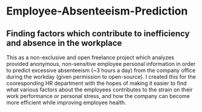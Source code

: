 # Employee-Absenteeism-Prediction
## Finding factors which contribute to inefficiency and absence in the workplace

This as a non-exclusive and open freelance project which analyzes provided anonymous, non-sensitive employee personal information in order to predict excessive absenteeism (~3 hours a day) from the company office during the workday (given permission to open-source). I created this for the cooresponding HR department with the hopes of making it easier to find what various factors about the employees contributes to the strain on their work performance or personal stress, and how the company can become more efficient while improving employee health. 

